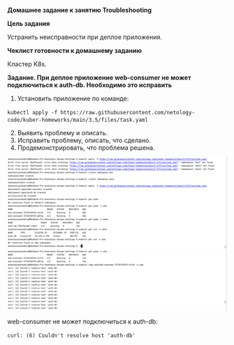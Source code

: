 **Домашнее задание к занятию Troubleshooting**

**Цель задания**

Устранить неисправности при деплое приложения.

**Чеклист готовности к домашнему заданию**

Кластер K8s.

**Задание. При деплое приложение web-consumer не может подключиться к auth-db. Необходимо это исправить**

1. Установить приложение по команде:

`kubectl apply -f https://raw.githubusercontent.com/netology-code/kuber-homeworks/main/3.5/files/task.yaml`
 
2. Выявить проблему и описать.
3. Исправить проблему, описать, что сделано.
4. Продемонстрировать, что проблема решена.

![img.png](img.png)
![img_1.png](img_1.png)

web-consumer не может подключиться к auth-db:

`curl: (6) Couldn't resolve host 'auth-db'`
